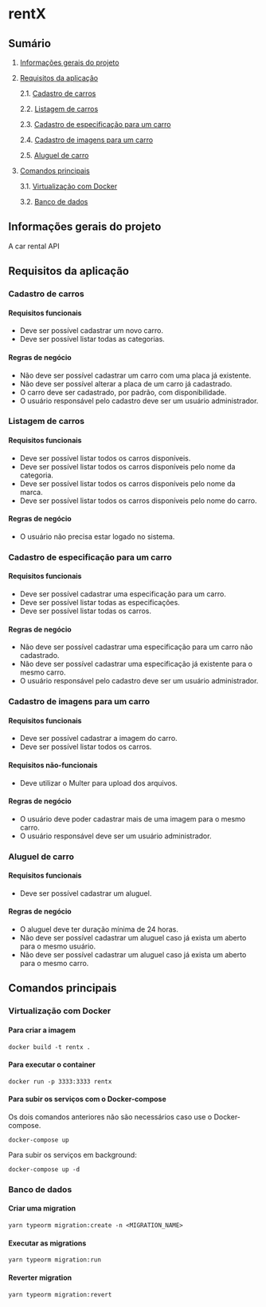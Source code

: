 # rentX

## Sumário
1. [Informações gerais do projeto](#informacoes-gerais)

2. [Requisitos da aplicação](#requisitos-aplicacao)

    2.1. [Cadastro de carros](#cadastro-carros)

    2.2. [Listagem de carros](#listagem-carros)

    2.3. [Cadastro de especificação para um carro](#cadastro-especificacoes)

    2.4. [Cadastro de imagens para um carro](#cadastro-imagens-carro)
    
    2.5. [Aluguel de carro](#aluguel-carro)

3. [Comandos principais](#comandos-principais)

    3.1. [Virtualização com Docker](#docker)
    
    3.2. [Banco de dados](#database)

## Informações gerais do projeto <a name="informacoes-gerais" />

A car rental API

## Requisitos da aplicação <a name="requisitos-aplicacao" />

### Cadastro de carros <a name="cadastro-carros" />

#### Requisitos funcionais

- Deve ser possível cadastrar um novo carro.
- Deve ser possível listar todas as categorias.

#### Regras de negócio

- Não deve ser possível cadastrar um carro com uma placa já existente.
- Não deve ser possível alterar a placa de um carro já cadastrado.
- O carro deve ser cadastrado, por padrão, com disponibilidade.
- O usuário responsável pelo cadastro deve ser um usuário administrador.

### Listagem de carros <a name="listagem-carros" />

#### Requisitos funcionais

- Deve ser possível listar todos os carros disponíveis.
- Deve ser possível listar todos os carros disponíveis pelo nome da categoria.
- Deve ser possível listar todos os carros disponíveis pelo nome da marca.
- Deve ser possível listar todos os carros disponíveis pelo nome do carro.

#### Regras de negócio

- O usuário não precisa estar logado no sistema.

### Cadastro de especificação para um carro <a name="cadastro-especificacoes" />

#### Requisitos funcionais

- Deve ser possível cadastrar uma especificação para um carro.
- Deve ser possível listar todas as especificações.
- Deve ser possível listar todas os carros.

#### Regras de negócio

- Não deve ser possível cadastrar uma especificação para um carro não cadastrado.
- Não deve ser possível cadastrar uma especificação já existente para o mesmo carro.
- O usuário responsável pelo cadastro deve ser um usuário administrador.

### Cadastro de imagens para um carro <a name="cadastro-imagens-carro" />

#### Requisitos funcionais

- Deve ser possível cadastrar a imagem do carro.
- Deve ser possível listar todos os carros.

#### Requisitos não-funcionais

- Deve utilizar o Multer para upload dos arquivos.

#### Regras de negócio

- O usuário deve poder cadastrar mais de uma imagem para o mesmo carro.
- O usuário responsável deve ser um usuário administrador.

### Aluguel de carro <a name="aluguel-carro" />

#### Requisitos funcionais

- Deve ser possível cadastrar um aluguel.

#### Regras de negócio

- O aluguel deve ter duração mínima de 24 horas.
- Não deve ser possível cadastrar um aluguel caso já exista um aberto para o mesmo usuário.
- Não deve ser possível cadastrar um aluguel caso já exista um aberto para o mesmo carro.

## Comandos principais <a name="comandos-principais" />

### Virtualização com Docker <a name="docker" />

#### Para criar a imagem

```
docker build -t rentx .
```

#### Para executar o container

```
docker run -p 3333:3333 rentx
```

#### Para subir os serviços com o Docker-compose

Os dois comandos anteriores não são necessários caso use o Docker-compose.

```
docker-compose up
```

Para subir os serviços em background:

```
docker-compose up -d
```

### Banco de dados <a name="database" />

#### Criar uma migration

```
yarn typeorm migration:create -n <MIGRATION_NAME>
```

#### Executar as migrations

```
yarn typeorm migration:run
```

#### Reverter migration

```
yarn typeorm migration:revert
```
